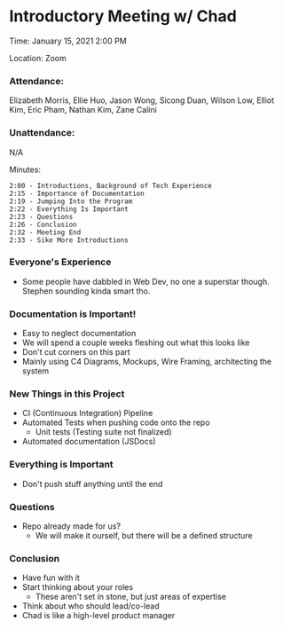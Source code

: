 # Introductory Meeting w/ Chad
Time: January 15, 2021 2:00 PM

Location: Zoom

### Attendance: 

Elizabeth Morris, Ellie Huo, Jason Wong, Sicong Duan, Wilson Low, Elliot Kim, Eric Pham, Nathan Kim, Zane Calini

### Unattendance:
N/A

Minutes:

    2:00 - Introductions, Background of Tech Experience
    2:15 - Importance of Documentation
    2:19 - Jumping Into the Program
    2:22 - Everything Is Important
    2:23 - Questions
    2:26 - Conclusion
    2:32 - Meeting End
    2:33 - Sike More Introductions

### Everyone's Experience
- Some people have dabbled in Web Dev, no one a superstar though. Stephen sounding kinda smart tho.

### Documentation is Important!
- Easy to neglect documentation
- We will spend a couple weeks fleshing out what this looks like
- Don't cut corners on this part
- Mainly using C4 Diagrams, Mockups, Wire Framing, architecting the system

### New Things in this Project
- CI (Continuous Integration) Pipeline
- Automated Tests when pushing code onto the repo
  - Unit tests (Testing suite not finalized)
- Automated documentation (JSDocs)

### Everything is Important
- Don't push stuff anything until the end

### Questions
- Repo already made for us?
  - We will make it ourself, but there will be a defined structure

### Conclusion
- Have fun with it
- Start thinking about your roles
  - These aren't set in stone, but just areas of expertise
- Think about who should lead/co-lead
- Chad is like a high-level product manager
